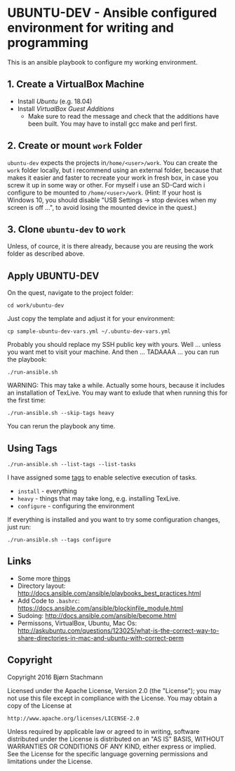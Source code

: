 # UBUNTU-DEV - Ansible configured environment for writing and programming

This is an ansible playbook to configure my working environment.

## 1. Create a VirtualBox Machine

 * Install *Ubuntu* (e.g. 18.04)
 * Install *VirtualBox Guest Additions*
   * Make sure to read the message and check that the additions have been built.
     You may have to install gcc make and perl first.
 
## 2. Create or mount `work` Folder
 
`ubuntu-dev` expects the projects in`/home/<user>/work`.
You can create the `work` folder locally, 
but i recommend using an external folder,
because that makes it easier and faster to recreate your work in fresh box,
in case you screw it up in some way or other.
For myself i use an SD-Card wich i configure to be mounted to `/home/<user>/work`.
(Hint: If your host is Windows 10, you should disable "USB Settings -> stop devices when my screen is off ...", to avoid losing the mounted device in the quest.)

## 3. Clone `ubuntu-dev` to `work`

Unless, of cource, it is there already, because you are reusing the work folder as described above.

## Apply UBUNTU-DEV

On the quest, navigate to the project folder:

    cd work/ubuntu-dev

Just copy the template and adjust it for your environment:

    cp sample-ubuntu-dev-vars.yml ~/.ubuntu-dev-vars.yml

Probably you should replace my SSH public key with yours. Well ... unless you want met to visit your machine.
And then ... TADAAAA ... you can run the playbook:

    ./run-ansible.sh

WARNING: This may take a while. Actually some hours, because it includes an installation of TexLive. You may want to exlude that when running this for the first time:

    ./run-ansible.sh --skip-tags heavy

You can rerun the playbook any time.

## Using Tags

    ./run-ansible.sh --list-tags --list-tasks

I have assigned some [tags](http://docs.ansible.com/ansible/playbooks_tags.html) to enable selective execution of tasks.

* `install` - everything
* `heavy` - things that may take long, e.g. installing TexLive.
* `configure` - configuring the environment

If everything is installed and you want to try some configuration changes, just run:

    ./run-ansible.sh --tags configure

## Links

  * Some more [things](more/things.md)
  * Directory layout: http://docs.ansible.com/ansible/playbooks_best_practices.html
  * Add Code to `.bashrc`:  https://docs.ansible.com/ansible/blockinfile_module.html
  * Sudoing: http://docs.ansible.com/ansible/become.html
  * Permissons, VirtualBox, Ubuntu, Mac Os: http://askubuntu.com/questions/123025/what-is-the-correct-way-to-share-directories-in-mac-and-ubuntu-with-correct-perm

## Copyright

Copyright 2016 Bjørn Stachmann

Licensed under the Apache License, Version 2.0 (the "License");
you may not use this file except in compliance with the License.
You may obtain a copy of the License at

    http://www.apache.org/licenses/LICENSE-2.0

Unless required by applicable law or agreed to in writing, software
distributed under the License is distributed on an "AS IS" BASIS,
WITHOUT WARRANTIES OR CONDITIONS OF ANY KIND, either express or implied.
See the License for the specific language governing permissions and
limitations under the License.
